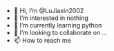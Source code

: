 - 👋 Hi, I’m @LuJiaxin2002
- 👀 I’m interested in nothing
- 🌱 I’m currently learning python
- 💞️ I’m looking to collaborate on ...
- 📫 How to reach me 

<!---
LuJiaxin2002/LuJiaxin2002 is a ✨ special ✨ repository because its `README.md` (this file) appears on your GitHub profile.
You can click the Preview link to take a look at your changes.
--->
